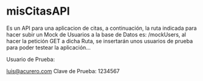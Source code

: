 # misCitasAPI
Es un API para una aplicacion de citas, a continuación, la ruta indicada para hacer subir un Mock de Usuarios a la base de Datos es: /mockUsers,
al hacer la petición GET a dicha Ruta, se insertarán unos usuarios de prueba para poder testear la aplicación...

Usuario de Prueba:

luis@acurero.com
Clave de Prueba:
1234567
